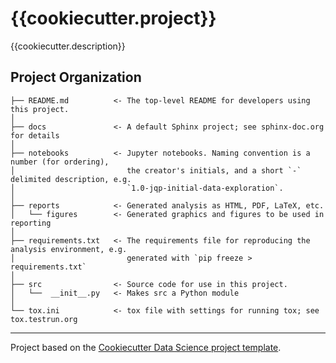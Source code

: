 {{cookiecutter.project}}
==============================

{{cookiecutter.description}}

Project Organization
--------------------

```
├── README.md          <- The top-level README for developers using this project.
│
├── docs               <- A default Sphinx project; see sphinx-doc.org for details
│
├── notebooks          <- Jupyter notebooks. Naming convention is a number (for ordering),
│                         the creator's initials, and a short `-` delimited description, e.g.
│                         `1.0-jqp-initial-data-exploration`.
│
├── reports            <- Generated analysis as HTML, PDF, LaTeX, etc.
│   └── figures        <- Generated graphics and figures to be used in reporting
│
├── requirements.txt   <- The requirements file for reproducing the analysis environment, e.g.
│                         generated with `pip freeze > requirements.txt`
│
├── src                <- Source code for use in this project.
│   └──  __init__.py   <- Makes src a Python module
│
└── tox.ini            <- tox file with settings for running tox; see tox.testrun.org
```


--------

Project based on the [Cookiecutter Data Science project template](https://drivendata.github.io/cookiecutter-data-science).
